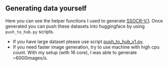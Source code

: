 ## Generating data yourself 
Here you can see the helper functions I used to generate [SSOCR-V.1](https://huggingface.co/datasets/Ransaka/SSOCR-V.1). Once generated you can push these datasets into huggingface by using `push_to_hub.py` scripts. 

* If you have large dataset please use script [push_to_hub_v1.py](./push_to_hub_v1.py). 
* If you need faster image generation, try to use machine with high cpu count. With my setup (with 16 core), I was able to generate ~6000images/s.